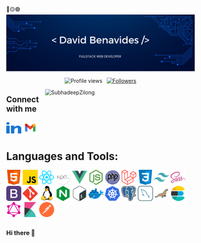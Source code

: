 <div>
🔴🟡🟢

<br>

</div>

<div align="center">
  <img src="https://raw.githubusercontent.com/davidbenadev/davidbenadev/main/3.png" alt="Card header"/>
</div>

<p align="center">
  <img src="https://komarev.com/ghpvc/?username=davidbenadev&color=blueviolet" alt="Profile views" />
  &nbsp;
  <a href="https://github.com/Pepyn0?tab=followers">
    <img src="https://img.shields.io/github/followers/davidbenadev?style=social" alt="Followers" />
  </a>
</p>

<p><img align="right" src="https://www.sarvika.com/wp-content/uploads/2021/03/Backend-Developer-Python-GIF-Dribble.gif" alt="SubhadeepZilong" width="400" /></p>




## Connect with me
<p align="left">
<a href="https://www.linkedin.com/in/david-rincon-benavides" target="blank"><img align="center" src="https://raw.githubusercontent.com/SubhadeepZilong/SubhadeepZilong/main/icons/Social/linked-in-alt.svg" alt="subhadeep-chakraborty-b341a8191" height="30" width="40" /></a>
<a href="mailto:davirin96@gmail.com" >
<img align="center" alt="gmail" width="40" src="https://raw.githubusercontent.com/davidbenadev/davidbenadev/39876105016468e834d67c9d24add5af8bc30691/icons/gmail.svg" />
</a>
</p>



# Languages and Tools:

<p align="left"> 

  <img src="https://raw.githubusercontent.com/SubhadeepZilong/SubhadeepZilong/0019f78fde9bc9587d864ff14d25ca23c3475e13/icons/FrontendDevelopment/html.svg" alt="react" width="40" height="40"/> 

  <img src="https://raw.githubusercontent.com/SubhadeepZilong/SubhadeepZilong/0019f78fde9bc9587d864ff14d25ca23c3475e13/icons/ProgrammingLanguages/javascript.svg" alt="vue" width="40" height="40"/> 
  <img src="https://raw.githubusercontent.com/SubhadeepZilong/SubhadeepZilong/0019f78fde9bc9587d864ff14d25ca23c3475e13/icons/FrontendDevelopment/reactjs.svg" alt="react" width="40" height="40"/> 
  <img src="https://raw.githubusercontent.com/davidbenadev/davidbenadev/main/icons/next.webp" alt="next" width="40" height="40"/> 
  <img src="https://raw.githubusercontent.com/SubhadeepZilong/SubhadeepZilong/0019f78fde9bc9587d864ff14d25ca23c3475e13/icons/FrontendDevelopment/vuejs.svg" alt="vue" width="40" height="40"/> 
  <img src="https://raw.githubusercontent.com/SubhadeepZilong/SubhadeepZilong/0019f78fde9bc9587d864ff14d25ca23c3475e13/icons/BackendDevelopment/nodejs.svg" alt="node" width="40" height="40"/> 

  <img src="https://raw.githubusercontent.com/davidbenadev/davidbenadev/39876105016468e834d67c9d24add5af8bc30691/icons/php.svg" alt="next" width="40" height="40"/> 
  <img src="https://raw.githubusercontent.com/SubhadeepZilong/SubhadeepZilong/0019f78fde9bc9587d864ff14d25ca23c3475e13/icons/Framework/laravel.svg" alt="laravel" width="40" height="40"/> 


  <img src="https://raw.githubusercontent.com/SubhadeepZilong/SubhadeepZilong/0019f78fde9bc9587d864ff14d25ca23c3475e13/icons/FrontendDevelopment/css.svg" alt="vue" width="40" height="40"/> 
  <img src="https://raw.githubusercontent.com/SubhadeepZilong/SubhadeepZilong/0019f78fde9bc9587d864ff14d25ca23c3475e13/icons/FrontendDevelopment/tailwind.svg" alt="react" width="40" height="40"/> 
  <img src="https://raw.githubusercontent.com/SubhadeepZilong/SubhadeepZilong/0019f78fde9bc9587d864ff14d25ca23c3475e13/icons/FrontendDevelopment/sass.svg" alt="next" width="40" height="40"/> 
  <img src="https://raw.githubusercontent.com/SubhadeepZilong/SubhadeepZilong/0019f78fde9bc9587d864ff14d25ca23c3475e13/icons/FrontendDevelopment/bootstrap.svg" alt="vue" width="40" height="40"/> 

  <img src="https://raw.githubusercontent.com/SubhadeepZilong/SubhadeepZilong/0019f78fde9bc9587d864ff14d25ca23c3475e13/icons/Other/git.svg" alt="react" width="40" height="40"/> 

  <img src="https://github.com/SubhadeepZilong/SubhadeepZilong/blob/main/icons/Other/linux.svg" alt="next" width="40" height="40"/> 
  <img src="https://raw.githubusercontent.com/SubhadeepZilong/SubhadeepZilong/0019f78fde9bc9587d864ff14d25ca23c3475e13/icons/BackendDevelopment/nginx.svg" alt="nginx" width="40" height="40"/> 
  <img src="https://raw.githubusercontent.com/davidbenadev/davidbenadev/39876105016468e834d67c9d24add5af8bc30691/icons/bash.svg" alt="bash" width="40" height="40"/> 
  <img src="https://raw.githubusercontent.com/SubhadeepZilong/SubhadeepZilong/0019f78fde9bc9587d864ff14d25ca23c3475e13/icons/Devops/docker.svg" alt="docker" width="40" height="40"/> 
  <img src="https://raw.githubusercontent.com/SubhadeepZilong/SubhadeepZilong/0019f78fde9bc9587d864ff14d25ca23c3475e13/icons/Devops/kubernetes.svg" alt="kurbenetes" width="40" height="40"/> 

  <img src="https://raw.githubusercontent.com/SubhadeepZilong/SubhadeepZilong/0019f78fde9bc9587d864ff14d25ca23c3475e13/icons/Database/postgresql.svg" alt="postgres" width="40" height="40"/> 
  <img src="https://raw.githubusercontent.com/davidbenadev/davidbenadev/39876105016468e834d67c9d24add5af8bc30691/icons/mysql.svg" alt="mysql" width="40" height="40"/> 
  <img src="https://raw.githubusercontent.com/davidbenadev/davidbenadev/39876105016468e834d67c9d24add5af8bc30691/icons/mariadb.svg" alt="mariadb" width="40" height="40"/> 
  <img src="https://raw.githubusercontent.com/SubhadeepZilong/SubhadeepZilong/0019f78fde9bc9587d864ff14d25ca23c3475e13/icons/Database/elasticsearch.svg" alt="elastic" width="40" height="40"/> 

  <img src="https://raw.githubusercontent.com/SubhadeepZilong/SubhadeepZilong/0019f78fde9bc9587d864ff14d25ca23c3475e13/icons/BackendDevelopment/graphql.svg" alt="graphql" width="40" height="40"/> 
  <img src="https://raw.githubusercontent.com/SubhadeepZilong/SubhadeepZilong/0019f78fde9bc9587d864ff14d25ca23c3475e13/icons/DataVisualization/kibana.svg" alt="kibana" width="40" height="40"/> 
  <img src="https://raw.githubusercontent.com/SubhadeepZilong/SubhadeepZilong/0019f78fde9bc9587d864ff14d25ca23c3475e13/icons/Software/postman.svg" alt="postman" width="40" height="40"/> 
  
</p>

##


<div>




### Hi there 👋

<!--
**davidbenadev/davidbenadev** is a ✨ _special_ ✨ repository because its `README.md` (this file) appears on your GitHub profile.

Here are some ideas to get you started:

- 🔭 I’m currently working on ...
- 🌱 I’m currently learning ...
- 👯 I’m looking to collaborate on ...
- 🤔 I’m looking for help with ...
- 💬 Ask me about ...
- 📫 How to reach me: ...
- 😄 Pronouns: ...
- ⚡ Fun fact: ...
-->
